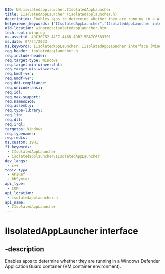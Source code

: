 ```yaml
---
UID: NN:isolatedapplauncher.IIsolatedAppLauncher
title: IIsolatedAppLauncher (isolatedapplauncher.h)
description: Enables apps to determine whether they are running in a Windows Defender Application Guard (WDAG) container (VM container environment).
helpviewer_keywords: ["IIsolatedAppLauncher","IIsolatedAppLauncher interface [Windows API]","IIsolatedAppLauncher interface [Windows API]","described","isolatedapplauncher/IIsolatedAppLauncher","winprog.iisolatedapplauncher"]
old-location: winprog\iisolatedapplauncher.htm
tech.root: winprog
ms.assetid: 49C30C52-ACE7-446D-A9B2-5BA7C6583700
ms.date: 07/24/2023
ms.keywords: IIsolatedAppLauncher, IIsolatedAppLauncher interface [Windows API], IIsolatedAppLauncher interface [Windows API],described, isolatedapplauncher/IIsolatedAppLauncher, winprog.iisolatedapplauncher
req.header: isolatedapplauncher.h
req.include-header: 
req.target-type: Windows
req.target-min-winverclnt: 
req.target-min-winversvr: 
req.kmdf-ver: 
req.umdf-ver: 
req.ddi-compliance: 
req.unicode-ansi: 
req.idl: 
req.max-support: 
req.namespace: 
req.assembly: 
req.type-library: 
req.lib: 
req.dll: 
req.irql: 
targetos: Windows
req.typenames: 
req.redist: 
ms.custom: 19H1
f1_keywords:
 - IIsolatedAppLauncher
 - isolatedapplauncher/IIsolatedAppLauncher
dev_langs:
 - c++
topic_type:
 - APIRef
 - kbSyntax
api_type:
 - COM
api_location:
 - isolatedapplauncher.h
api_name:
 - IIsolatedAppLauncher
---
```


# IIsolatedAppLauncher interface

## -description

Enables apps to determine whether they are running in a Windows Defender Application Guard container (VM container environment).
